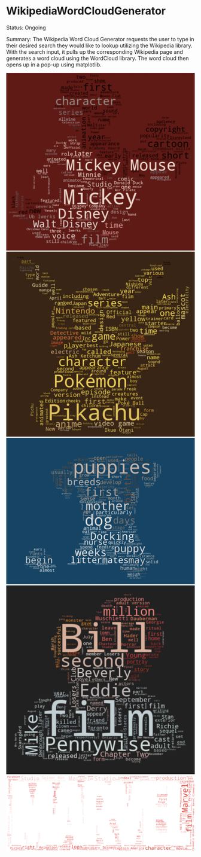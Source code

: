 # WikipediaWordCloudGenerator

Status: Ongoing

Summary: The Wikipedia Word Cloud Generator requests the user to type in their desired search they would like to lookup utilizing the Wikipedia library. With the search input, it pulls up the corresponding Wikipedia page and generates a word cloud using the WordCloud library. The word cloud then opens up in a pop-up using matplotlib.

![](images/mickeyMouse.png)
![](images/pickachu.png)
![](images/puppy.png)
![](images/itChapterTwo.png)
![](images/marvelStudio.png)

